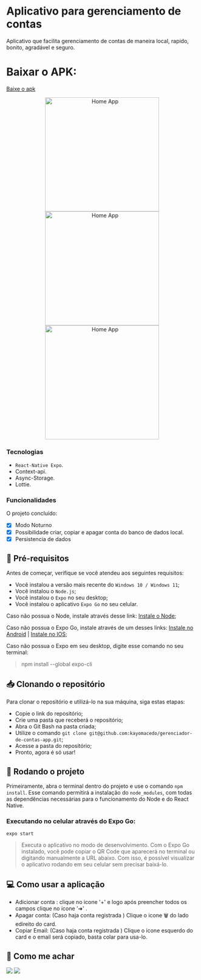 # Aplicativo para gerenciamento de contas

Aplicativo que facilita gerenciamento de contas de maneira local, rapido, bonito, agradável e seguro.


# Baixar o APK:
[Baixe o apk](https://dc723.4shared.com/download/C2P3-jQufa/gerenciador-app.apk?tsid=20240106-072454-b200d422&sbsr=710b8adbc250fd73eab02537c0896755b02&bip=MTc5LjE5MS4yMTUuMTA5&lgfp=30)


<div align="center" gap:12>
  <img src="https://s13.gifyu.com/images/SjPJw.gif" alt="Home App" width="300"/>

  
  <img src="https://s13.gifyu.com/images/SjPBy.gif" alt="Home App" width="300"/>
 <img src="https://s13.gifyu.com/images/SjPJ7.gif" alt="Home App" width="300"/>
 
  
  
</div>




### Tecnologias
* `React-Native Expo`.
* Context-api.
* Async-Storage.
* Lottie.


### Funcionalidades

O projeto concluído:

- [x] Modo Noturno
- [x] Possibilidade criar, copiar e apagar conta do banco de dados local.
- [x] Persistencia de dados

## 📑 Pré-requisitos

Antes de começar, verifique se você atendeu aos seguintes requisitos:

* Você instalou a versão mais recente do `Windows 10 / Windows 11`;
* Você instalou o `Node.js`;
* Você instalou o `Expo` no seu desktop;
* Você instalou o aplicativo `Expo Go` no seu celular.

Caso não possua o Node, instale através desse link: [Instale o Node](https://nodejs.org/en/);

Caso não possua o Expo Go, instale através de um desses links: [Instale no Android](https://play.google.com/store/apps/details?id=host.exp.exponent&hl=pt-BR) | [Instale no IOS](https://apps.apple.com/br/app/expo-go/id982107779);

Caso não possua o Expo em seu desktop, digite esse comando no seu terminal:
> npm install --global expo-cli

## 📥 Clonando o repositório

Para clonar o repositório e utilizá-lo na sua máquina, siga estas etapas:

* Copie o link do repositório;
* Crie uma pasta que receberá o repositório;
* Abra o Git Bash na pasta criada;
* Utilize o comando `git clone git@github.com:kayomacedo/gerenciador-de-contas-app.git`;
* Acesse a pasta do repositório;
* Pronto, agora é só usar!

## 🚀 Rodando o projeto

Primeiramente, abra o terminal dentro do projeto e use o comando `npm install`. Esse comando permitirá a instalação do `node_modules`, com todas as dependências necessárias para o funcionamento do Node e do React Native.

### Executando no celular através do Expo Go:

```
expo start
```
> Executa o aplicativo no modo de desenvolvimento. Com o Expo Go instalado, você pode copiar o QR Code que aparecerá no terminal ou digitando manualmente a URL abaixo. Com isso, é possível visualizar o aplicativo rodando em seu celular sem precisar baixá-lo.

## 💻 Como usar a aplicação

* Adicionar conta : clique no icone '+' e logo após preencher todos os campos clique no icone '➜' .
* Apagar conta: (Caso haja conta registrada ) Clique o icone 🗑 do lado edireito do card.
* Copiar Email: (Caso haja conta registrada ) Clique o icone esquerdo  do card e o email será copiado, basta colar para usa-lo.

## 🤳 Como me achar

<a href="https://www.linkedin.com/in/kayomacedo/" target="_blank"><img src="https://img.shields.io/badge/-LinkedIn-%230077B5?style=for-the-badge&logo=linkedin&logoColor=white" target="_blank"></a>
<a href = "mailto:kayo-macedo@outlook.com"><img src="https://img.shields.io/badge/-Gmail-%23333?style=for-the-badge&logo=gmail&logoColor=white" target="_blank"></a>
